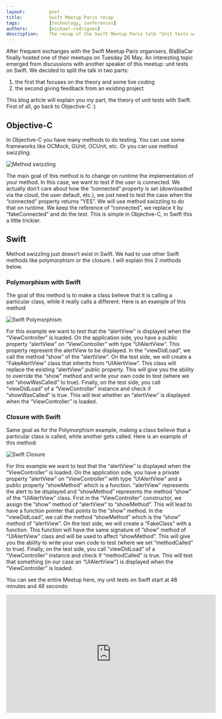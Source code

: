 ```yaml
---
layout:         post
title:          Swift Meetup Paris recap
tags:           [technology, conferences]
authors:        [mickael-rodrigues]
description:    The recap of the Swift Meetup Paris talk "Unit tests with Swift" of Tuesday 26 May by Mickael Rodrigues.
---
```


After frequent exchanges with the Swift Meetup Paris organisers, BlaBlaCar finally hosted one of their meetups on Tuesday 26 May. An interesting topic emerged from discussions with another speaker of this meetup: unit tests on Swift. We decided to split the talk in two parts:

1. the first that focuses on the theory and some live coding
2. the second giving feedback from an existing project

This blog article will explain you my part, the theory of unit tests with Swift. 
First of all, go back to Objective-C :)

## Objective-C

In Objective-C you have many methods to do testing. You can use some frameworks like OCMock, GUnit, OCUnit, etc. Or you can use method swizzling:

<p class="text-center">
    <img src="../../images/2015-05-29_swift-meetup-paris-recap/method-swizzling.png" alt="Method swizzling" />
</p>

The main goal of this method is to change on runtime the implementation of your method. In this case, we want to test if the user is connected. We actually don’t care about how the “connected” property is set (downloaded via the cloud, the user default, etc.), we just need to test the case when the “connected” property returns “YES”. We will use method swizzling to do that on runtime. We keep the reference of “connected”, we replace it by “fakeConnected” and do the test. This is simple in Objective-C, in Swift this a little trickier.

## Swift

Method swizzling just doesn’t exist in Swift. We had to use other Swift methods like polymorphism or the closure. I will explain this 2 methods below.

### Polymorphism with Swift

The goal of this method is to make a class believe that it is calling a particular class, while it really calls a different. Here is an example of this method:

<p class="text-center">
    <img src="../../images/2015-05-29_swift-meetup-paris-recap/swift-polymorphism.png" alt="Swift Polymorphism" />
</p>

For this example we want to test that the “alertView” is displayed when the “ViewController” is loaded. 
On the application side, you have a public property “alertView” on “ViewController” with type “UIAlertView”. This property represent the alertView to be displayed. In the “viewDidLoad”, we call the method “show” of the “alertView”.
On the test side, we will create a “FakeAlertView” class that inherits from “UIAlertView”. This class will replace the existing “alertView” public property. This will give you the ability to override the “show” method and write your own code to test (where we set “showWasCalled” to true).
Finally, on the test side, you call “viewDidLoad” of a “ViewController” instance and check if “showWasCalled” is true. This will test whether an “alertView” is displayed when the “ViewController” is loaded.

### Closure with Swift

Same goal as for the Polymorphism example, making a class believe that a particular class is called, while another gets called. Here is an example of this method:

<p class="text-center">
    <img src="../../images/2015-05-29_swift-meetup-paris-recap/swift-closure.png" alt="Swift Closure" />
</p>

For this example we want to test that the “alertView” is displayed when the “ViewController” is loaded.
On the application side, you have a private property “alertView” on “ViewController” with type “UIAlertView” and a public property “showMethod” which is a function. “alertView” represents the alert to be displayed and “showMethod” represents the method “show” of the “UIAlertView” class. First in the “ViewController” constructor, we assign the “show” method of “alertView” to “showMethod”. This will lead to have a function pointer that points to the “show” method. In the “viewDidLoad”, we call the method “showMethod” which is the “show” method of “alertView”.
On the test side, we will create a “FakeClass” with a function. This function will have the same signature of “show” method of “UIAlertView” class and will be used to affect “showMethod”. This will give you the ability to write your own code to test (where we set “methodCalled” to true).
Finally, on the test side, you call “viewDidLoad” of a “ViewController” instance and check if “methodCalled” is true. This will test that something (in our case an “UIAlertView”) is displayed when the “ViewController” is loaded.

You can see the entire Meetup here, my unit tests on Swift start at 46 minutes and 46 seconds:

<p class="text-center">
    <iframe class="youtube" width="560" height="315" src="https://www.youtube.com/embed/bOECDI6lD4k" frameborder="0" allowfullscreen></iframe>
</p>